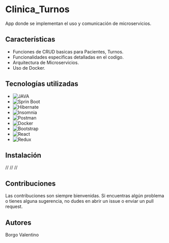 # Clinica_Turnos
App donde se implementan el uso y comunicación de microservicios.

## Características

- Funciones de CRUD basicas para Pacientes, Turnos.
- Funcionalidades especificas detalladas en el codigo.
- Arquitectura de Microservicios.
- Uso de Docker.

## Tecnologías utilizadas

- ![JAVA](https://img.shields.io/badge/Java-ED8B00?style=for-the-badge&logo=openjdk&logoColor=white)</br>
- ![Sprin Boot](https://img.shields.io/badge/-Spring%20Boot-333333?style=flat&logo=SpringBoot&logoColor=563D7)</br>
- ![Hibernate](https://img.shields.io/badge/-Hibernate-333333?style=flat&logo=Hibernate&logoColor=563D77)</br>
- ![Insomnia](https://img.shields.io/badge/-Insomnia-333333?style=flat&logo=insomnia)</br>
- ![Postman](https://img.shields.io/badge/-Postman-333333?style=flat&logo=Postman)</br>
- ![Docker](https://img.shields.io/badge/-Docker-333333?style=flat&logo=Docker)</br>
- ![Bootstrap](https://img.shields.io/badge/-Bootstrap-333333?style=flat&logo=bootstrap&logoColor=563D7C)</br>
- ![React](https://img.shields.io/badge/-React-333333?style=flat&logo=react)</br>
- ![Redux](https://img.shields.io/badge/-Redux-333333?style=flat&logo=redux)</br>

## Instalación
//
//
//

## Contribuciones

Las contribuciones son siempre bienvenidas. Si encuentras algún problema o tienes alguna sugerencia, no dudes en abrir un issue o enviar un pull request.

## Autores

Borgo Valentino</br>
